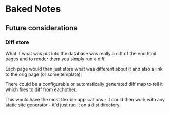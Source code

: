 # Baked Notes


## Future considerations

### Diff store

What if what was put into the database was really a diff of the end html pages and to render them you simply run a diff.

Each page would then just store what was different about it and also a link to the orig page (or some template).

There could be a configurable or automatically generated diff map to tell it which files to diff from eachother.

This would have the most flexible applications - it could then work with any static site generator - it'd just run it on a dist directory.



